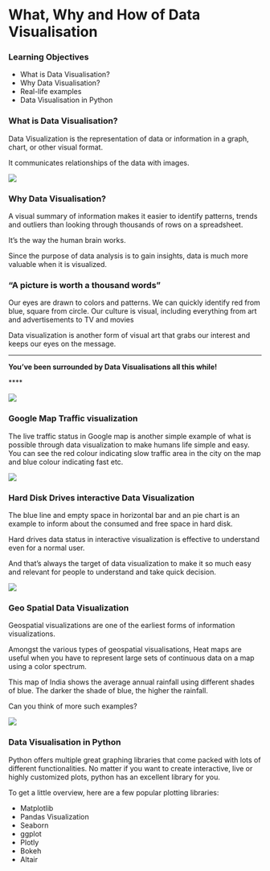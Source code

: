 # What, Why and How of Data Visualisation

### Learning Objectives

* What is Data Visualisation?
* Why Data Visualisation?
* Real-life examples
* Data Visualisation in Python

### What is Data Visualisation?

Data Visualization is the representation of data or information in a graph, chart, or other visual format.

It communicates relationships of the data with images. 

![](https://lh4.googleusercontent.com/degKsz78GXgkcXbS6ruggxOJqDFX-Yv887hpV3wD7DhnVmIJ49oJkTxBcWcfH4uzu0v90CpNsOGhsTyFaB9xME_ITmHMbJjTpKsT7fjmDisiID2Pnu-AtH6U2GwVFHaLaBvFhDWPSAY=s0)

### **Why Data Visualisation?**

A visual summary of information makes it easier to identify patterns, trends and outliers than looking through thousands of rows on a spreadsheet. 

It’s the way the human brain works. 

Since the purpose of data analysis is to gain insights, data is much more valuable when it is visualized. 

### “A picture is worth a thousand words”

Our eyes are drawn to colors and patterns. We can quickly identify red from blue, square from circle. Our culture is visual, including everything from art and advertisements to TV and movies

Data visualization is another form of visual art that grabs our interest and keeps our eyes on the message.   
****

 **You’ve been surrounded by Data Visualisations all this while!**

\*\*\*\*

![](https://lh3.googleusercontent.com/sFuqOMRgXdxPtyBWJioX8Ea5tInEYf6MOvmi3qgAeWF-KM0pGGdOCWrPU7ouhCyZqr_D4ac3lUsG58YRGbKsd78q1gsRVM9ydT7e4E9HZKCLCHRPgYwnxqvDN3xmiCDkH2sq3ae4kPA=s0)

### **Google Map Traffic visualization**

The live traffic status in Google map is another simple example of what is possible through data visualization to make humans life simple and easy. You can see the red colour indicating slow traffic area in the city on the map and blue colour indicating fast etc.

![](https://lh4.googleusercontent.com/mFEJJwuGuUfJAfIeodTNf95IhcGywjN6YZvZClrPEE-EpzghcO-0Msu1XiDScLHs_qFDFm216vL0esVpHEbXUOJ09Yz2YNb34h8dA5K5rG0EJ27adCOjdUsKRqbaj-H9tcLQI1S9zCU=s0)

### Hard Disk Drives interactive Data Visualization

The blue line and empty space in horizontal bar and an pie chart is an example to inform about the consumed and free space in hard disk. 

Hard drives data status in interactive visualization is effective to understand even for a normal user. 

And that’s always the target of data visualization to make it so much easy and relevant for people to understand and take quick decision.

![](https://lh4.googleusercontent.com/BDYTxAUuWaD5jpBjXlnLzia-T2IBjqxdABJq39G27JGCqTsWsXYc5Hk9WCdXAHXLScCLdz8Bit4lW4C9voI8AtUYlhWC8env8ROyapMdwmL5a30dFlDj4ulKqQvcTdkD7YbNssdFptE=s0)

### Geo Spatial Data Visualization

Geospatial visualizations are one of the earliest forms of information visualizations.

Amongst the various types of geospatial visualisations, Heat maps are useful when you have to represent large sets of continuous data on a map using a color spectrum.

This map of India shows the average annual rainfall using different shades of blue. The darker the shade of blue, the higher the rainfall.

Can you think of more such examples?

![](https://lh6.googleusercontent.com/T7M-zP6QVRtTjsVpmOy8gWCNOW5EfZRsasgaFAdU7UhkPmf9M-cVyRplP9GDG9ax76jCAWmAMglHCnpWs1sIls3o8-T8fT6m7Tw7WYCwy-ewQcQ0V9b5Fw7Y9y_Skeq908K2CQn6mzY=s0)

### Data Visualisation in Python

Python offers multiple great graphing libraries that come packed with lots of different functionalities. No matter if you want to create interactive, live or highly customized plots, python has an excellent library for you.

To get a little overview, here are a few popular plotting libraries:

* Matplotlib
* Pandas Visualization
* Seaborn
* ggplot
* Plotly
* Bokeh
* Altair

